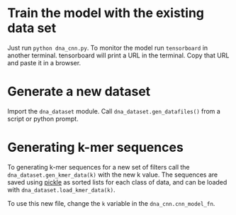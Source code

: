 # Train the model with the existing data set

Just run `python dna_cnn.py`.
To monitor the model run `tensorboard` in another terminal.
tensorboard will print a URL in the terminal. Copy that URL and paste it in a browser.

# Generate a new dataset

Import the `dna_dataset` module.
Call `dna_dataset.gen_datafiles()` from a script or python prompt.

# Generating k-mer sequences

To generating k-mer sequences for a new set of filters call the `dna_dataset.gen_kmer_data(k)` with the new k value. The sequences are saved using [pickle](https://docs.python.org/3/library/pickle.html) as sorted lists for each class of data, and can be loaded with `dna_dataset.load_kmer_data(k)`.

To use this new file, change the `k` variable in the `dna_cnn.cnn_model_fn`.